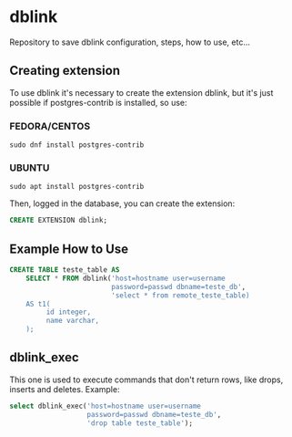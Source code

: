 # dblink
Repository to save dblink configuration, steps, how to use, etc...

## Creating extension

To use dblink it's necessary to create the extension dblink, but it's just possible if postgres-contrib is installed, so use:

### FEDORA/CENTOS
```
sudo dnf install postgres-contrib
```

### UBUNTU
```
sudo apt install postgres-contrib
```

Then, logged in the database, you can create the extension:

```sql
CREATE EXTENSION dblink;
```
## Example How to Use

```sql
CREATE TABLE teste_table AS
    SELECT * FROM dblink('host=hostname user=username
                         password=passwd dbname=teste_db',
                         'select * from remote_teste_table)
    AS t1(
         id integer,
         name varchar,
    );
```

## dblink_exec

This one is used to execute commands that don't return rows, like drops, inserts and deletes.
Example:

```sql
select dblink_exec('host=hostname user=username
                   password=passwd dbname=teste_db',
                   'drop table teste_table');
```

